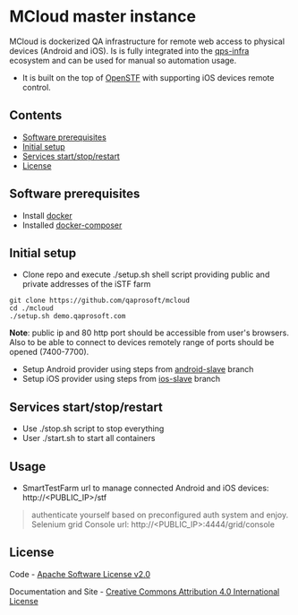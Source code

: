 MCloud master instance
==================

MCloud is dockerized QA infrastructure for remote web access to physical devices (Android and iOS). Is is fully integrated into the [qps-infra](http://www.qps-infra.io) ecosystem and can be used for manual so automation usage.

* It is built on the top of [OpenSTF](https://github.com/openstf) with supporting iOS devices remote control.

## Contents
* [Software prerequisites](#software-prerequisites)
* [Initial setup](#initial-setup)
* [Services start/stop/restart](#services-restart)
* [License](#license)

## Software prerequisites
* Install [docker](http://www.techrepublic.com/article/how-to-install-docker-on-ubuntu-16-04/)
* Installed [docker-composer](https://docs.docker.com/compose/install/#install-compose)

## Initial setup
* Clone repo and execute ./setup.sh shell script providing public and private addresses of the iSTF farm
```
git clone https://github.com/qaprosoft/mcloud
cd ./mcloud
./setup.sh demo.qaprosoft.com
```
<B>Note</B>: public ip and 80 http port should be accessible from user's browsers. Also to be able to connect to devices remotely range of ports should be opened (7400-7700).
* Setup Android provider using steps from [android-slave](https://github.com/qaprosoft/mcloud/tree/android-slave) branch
* Setup iOS provider using steps from [ios-slave](https://github.com/qaprosoft/mcloud/tree/ios-slave) branch

## Services start/stop/restart
* Use ./stop.sh script to stop everything
* User ./start.sh to start all containers

## Usage
* SmartTestFarm url to manage connected Android and iOS devices: http://<PUBLIC_IP>/stf 
> authenticate yourself based on preconfigured auth system and enjoy.
Selenium grid Console url: http://<PUBLIC_IP>:4444/grid/console

## License
Code - [Apache Software License v2.0](http://www.apache.org/licenses/LICENSE-2.0)

Documentation and Site - [Creative Commons Attribution 4.0 International License](http://creativecommons.org/licenses/by/4.0/deed.en_US)
